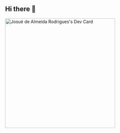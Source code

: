 ## Hi there 👋
<a href="https://app.daily.dev/manofskin"><img src="https://api.daily.dev/devcards/v2/pvWTl8vTHcJvGOJuqICra.png?r=c9t" width="356" alt="Josué de Almeida Rodrigues's Dev Card"/></a>
<!--
**ManOfSkin/ManOfSkin** is a ✨ _special_ ✨ repository because its `README.md` (this file) appears on your GitHub profile.

Here are some ideas to get you started:

- 🔭 I’m currently working on ...
- 🌱 I’m currently learning ...
- 👯 I’m looking to collaborate on ...
- 🤔 I’m looking for help with ...
- 💬 Ask me about ...
- 📫 How to reach me: ...
- 😄 Pronouns: ...
- ⚡ Fun fact: ...
-->

